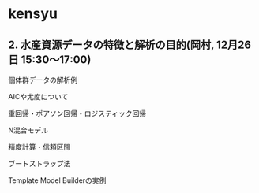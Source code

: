 # kensyu

## 2. 水産資源データの特徴と解析の目的(岡村, 12月26日 15:30～17:00)

個体群データの解析例

AICや尤度について

重回帰・ポアソン回帰・ロジスティック回帰

N混合モデル

精度計算・信頼区間

ブートストラップ法

Template Model Builderの実例
